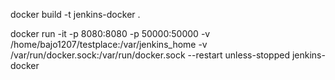 docker build -t jenkins-docker .

docker run -it -p 8080:8080 -p 50000:50000 -v /home/bajo1207/testplace:/var/jenkins_home -v /var/run/docker.sock:/var/run/docker.sock --restart unless-stopped jenkins-docker